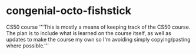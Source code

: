 # congenial-octo-fishstick
CS50 course
'''This is mostly a means of keeping track of the CS50 course.
The plan is to include what is learned on the course itself, as well as updates to make the course my own so I'm avoiding simply copying/pasting where possible.'''
